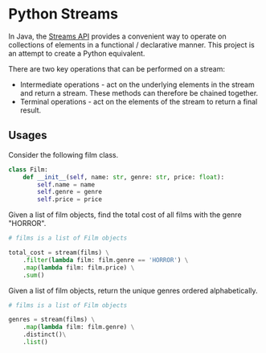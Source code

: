 # Python Streams

In Java, the [Streams API](https://docs.oracle.com/en/java/javase/17/docs/api/java.base/java/util/stream/Stream.html) provides
a convenient way to operate on collections of elements in a functional / declarative manner. This project is an attempt 
to create a Python equivalent. 

There are two key operations that can be performed on a stream:
- Intermediate operations - act on the underlying elements in the stream and return a stream. These methods can therefore 
be chained together.
- Terminal operations - act on the elements of the stream to return a final result.

## Usages
Consider the following film class.
```python
class Film:
    def __init__(self, name: str, genre: str, price: float):
        self.name = name
        self.genre = genre
        self.price = price
```


Given a list of film objects, find the total cost of all films with the genre "HORROR".
```python
# films is a list of Film objects

total_cost = stream(films) \
    .filter(lambda film: film.genre == 'HORROR') \
    .map(lambda film: film.price) \
    .sum()
```


Given a list of film objects, return the unique genres ordered alphabetically.
```python
# films is a list of Film objects

genres = stream(films) \
    .map(lambda film: film.genre) \
    .distinct()\
    .list()
```




